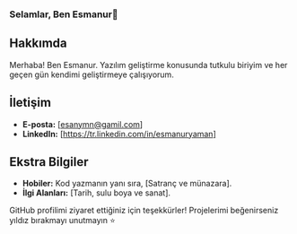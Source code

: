 ### Selamlar, Ben Esmanur👋

## Hakkımda
Merhaba! Ben Esmanur. Yazılım geliştirme konusunda tutkulu biriyim ve her geçen gün kendimi geliştirmeye çalışıyorum. 

## İletişim
- **E-posta:** [esanymn@gamil.com]
- **LinkedIn:** [https://tr.linkedin.com/in/esmanuryaman]

## Ekstra Bilgiler
- **Hobiler:** Kod yazmanın yanı sıra, [Satranç ve münazara].
- **İlgi Alanları:** [Tarih, sulu boya ve sanat].

GitHub profilimi ziyaret ettiğiniz için teşekkürler! Projelerimi beğenirseniz yıldız bırakmayı unutmayın ⭐
<!--
**esmanuryaman/esmanuryaman** is a ✨ _special_ ✨ repository because its `README.md` (this file) appears on your GitHub profile.

Here are some ideas to get you started:

- 🔭 I’m currently working on ...
- 🌱 I’m currently learning ...
- 👯 I’m looking to collaborate on ...
- 🤔 I’m looking for help with ...
- 💬 Ask me about ...
- 📫 How to reach me: ...
- 😄 Pronouns: ...
- ⚡ Fun fact: ...
-->
